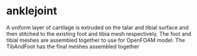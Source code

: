 # anklejoint

A uniform layer of cartilage is extruded on the talar and tibial surface and then stitched to the existing foot and tibia mesh respectively.
The foot and tibial meshes are assembled together to use for OpenFOAM model. The TibAndFoot has the final meshes assembled together
